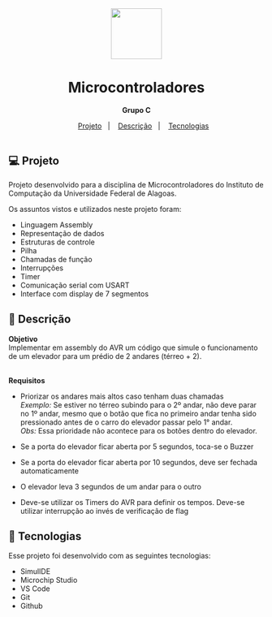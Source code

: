 <div align="center">

<img src="https://github.com/julianakcm1/Microcontrollers/assets/54086293/87d97993-e9fd-4dc4-a664-935755806701" width="100" height="100">

# Microcontroladores <br>
**Grupo C**<br>

</div>

<p align="center">
  &nbsp;&nbsp;&nbsp;&nbsp;&nbsp;&nbsp;&nbsp;<a href="#-project">Projeto</a>&nbsp;&nbsp;&nbsp;|&nbsp;&nbsp;&nbsp;
  <a href="#-description">Descrição</a>&nbsp;&nbsp;&nbsp;|&nbsp;&nbsp;&nbsp;
  <a href="#-tech">Tecnologias</a><br><br>
</p>

<div id="-project">

## :computer: Projeto

Projeto desenvolvido para a disciplina de Microcontroladores do Instituto de Computação da Universidade Federal de Alagoas.

Os assuntos vistos e utilizados neste projeto foram:
  
- Linguagem Assembly
- Representação de dados
- Estruturas de controle
- Pilha
- Chamadas de função
- Interrupções
- Timer
- Comunicação serial com USART
- Interface com display de 7 segmentos

</div>

<div id="-description">

## :page_facing_up: Descrição

**Objetivo**<br>
Implementar em assembly do AVR um código que simule o funcionamento de um elevador para um prédio de 2 andares (térreo + 2).<br><br>

**Requisitos**<br>
- Priorizar os andares mais altos caso tenham duas chamadas<br>
*Exemplo:* Se estiver no térreo subindo para o 2º andar, não deve parar no 1º andar, mesmo que o botão que fica no primeiro andar tenha sido pressionado antes de o carro do elevador passar pelo 1° andar.<br>
*Obs:* Essa prioridade não acontece para os botões dentro do elevador.<br>

- Se a porta do elevador ficar aberta por 5 segundos, toca-se o Buzzer
- Se a porta do elevador ficar aberta por 10 segundos, deve ser fechada automaticamente
- O elevador leva 3 segundos de um andar para o outro
- Deve-se utilizar os Timers do AVR para definir os tempos. Deve-se utilizar interrupção ao invés de verificação de flag
  
</div>

<div id="-tech">

## :rocket: Tecnologias

Esse projeto foi desenvolvido com as seguintes tecnologias:

- SimulIDE 
- Microchip Studio
- VS Code
- Git
- Github

</div>
